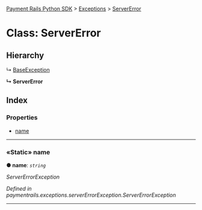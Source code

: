 [Payment Rails Python SDK](../README.md) > [Exceptions](../modules/exceptions.md) > [ServerError](../classes/exceptions.servererror.md)



# Class: ServerError

## Hierarchy


↳  [BaseException](exceptions.baseexception.md)

**↳ ServerError**







## Index

### Properties

* [name](exceptions.servererror.md#name)





___

<a id="name"></a>

### «Static» name

**●  name**:  *`string`* 

*ServerErrorException*

*Defined in paymentrails.exceptions.serverErrorException.ServerErrorException*





___
